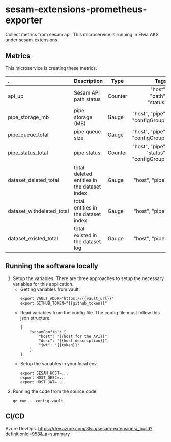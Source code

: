 # sesam-extensions-prometheus-exporter
Collect metrics from sesam api. This microservice is running in Elvia AKS under sesam-extensions. 

## Metrics
This microservice is creating these metrics.

| .  | Description|Type| Tags|
|:---|------------|----|----:|
|api_up|Sesam API path status|Counter|"host", "path", "status"|
|pipe_storage_mb|pipe storage (MB)|Gauge|"host", "pipe", "configGroup"|
|pipe_queue_total|pipe queue size|Gauge|"host", "pipe", "configGroup"|
|pipe_status_total|pipe status|Counter|"host", "pipe", "status", "configGroup"|
|dataset_deleted_total|total deleted entities in the dataset index|Gauge|"host", "pipe"|
|dataset_withdeleted_total|total entities in the dataset index|Gauge|"host", "pipe"|
|dataset_existed_total|total existed in the dataset log|Gauge|"host", "pipe"|

## Running the software locally

1. Setup the variables. There are three approaches to setup the necessary variables for this application.
    * Getting variables from vault.
        ```
        export VAULT_ADDR="https://{{vault_url}}"
        export GITHUB_TOKEN="{{github_token}}"
        ```
    * Read variables from the config file. The config file must follow this json structure.
        ```
        {
            "sesamConfig": {
                "host": "{{host for the API}}",
                "desc": "{{host description}}",
                "jwt": "{{token}}"
            }
        }
        ```
    * Setup the variables in your local env.
        ```
        export SESAM_HOST=...
        export HOST_DESC=...
        export HOST_JWT=...
        ```
2.  Running the code from the source code
    ```
    go run . -config.vault
    ```
## CI/CD
Azure DevOps. https://dev.azure.com/3lvia/sesam-extensions/_build?definitionId=953&_a=summary
